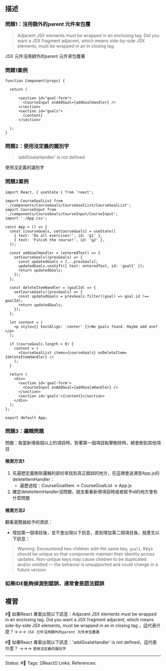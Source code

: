 ## 描述



### 問題1：沒用額外的parent 元件來包覆

> Adjacent JSX elements must be wrapped in an enclosing tag. Did you want a JSX fragment
> adjacent, which means side-by-side JSX elements, must be wrapped in an in closing tag

JSX 元件沒用額外的parent 元件來包覆著

### 問題1案例
```
function Component(props) {

  return (

      <section id="goal-form">
        <CourseInput onAddGoal={addGoalHandler} />
      </section>
      <section id="goals">
        {content}
      </section>

  );
}
```


### 問題2：使用沒定義的識別字

> 'addGoalaHandler' is not defined

使用沒定義的識別字

### 問題2案例

```
import React, { useState } from 'react';

import CourseGoalList from './components/CourseGoals/CourseGoalList/CourseGoalList';
import CourseInput from './components/CourseGoals/CourseInput/CourseInput';
import './App.css';

const App = () => {
  const [courseGoals, setCourseGoals] = useState([
    { text: 'Do all exercises!', id: 'g1' },
    { text: 'Finish the course!', id: 'g2' },
  ]);

  const addGoalHandler = (enteredText) => {
    setCourseGoals((prevGoals) => {
      const updatedGoals = [...prevGoals];
      updatedGoals.unshift({ text: enteredText, id: 'goal1' });
      return updatedGoals;
    });
  };

  const deleteItemHandler = (goalId) => {
    setCourseGoals((prevGoals) => {
      const updatedGoals = prevGoals.filter((goal) => goal.id !== goalId);
      return updatedGoals;
    });
  };

  let content = (
    <p style={{ textAlign: 'center' }}>No goals found. Maybe add one?</p>
  );

  if (courseGoals.length > 0) {
    content = (
      <CourseGoalList items={courseGoals} onDeleteItem={deleteItemHandler} />
    );
  }

  return (
    <div>
      <section id='goal-form'>
        <CourseInput onAddGoal={addGoalaHandler} />
      </section>
      <section id='goals'>{content}</section>
    </div>
  );
};

export default App;

```


### 問題3：邏輯問題

問題：每當新增兩個以上的項目時，對著第一個項目點擊刪除時，總會刪到其他項目

#### 檢測方法1
1. 先遍歷定義刪除邏輯的部份來找到真正錯誤的地方，在這裡會追溯至App.js的deleteItemHandler：
	- 遍歷過程：CourseGoalItem -> CourseGoalList -> App.js
2. 確定deleteItemHandler沒問題，就去看看新增項目時或者賦予id的地方會有什麼問題


#### 檢測方法2

觀看瀏覽器給予的資訊：
- 增加第一個項目後，並不會出現以下訊息，直到增加第二個項目後，就產生以下訊息：
> Warning: Encountered two children with the same key, `goal1`. Keys should be unique so that components maintain their identity across updates. Non-unique keys may cause children to be duplicated and/or omitted — the behavior is unsupported and could change in a future version.



### 如果IDE能夠偵測到錯誤，通常會是語法錯誤



## 複習
#🧠 如果React 專案出現以下訊息：Adjacent JSX elements must be wrapped in an enclosing tag. Did you want a JSX fragment adjacent, which means side-by-side JSX elements, must be wrapped in an in closing tag ，這代表什麼？->->-> `JSX 元件沒用額外的parent 元件來包覆著`
<!--SR:!2024-01-13,302,250-->

#🧠 如果React 專案出現以下訊息：'addGoalaHandler' is not defined，這代表什麼？ ->->-> `使用沒定義的識別字`
<!--SR:!2023-11-28,93,230-->


---
Status: #🌱 
Tags:
[[React]]
Links:
References: